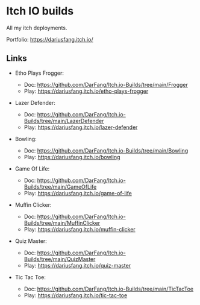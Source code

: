 # Itch IO builds

All my itch deployments.

Portfolio: https://dariusfang.itch.io/

## Links

- Etho Plays Frogger:
  - Doc: https://github.com/DarFang/Itch.io-Builds/tree/main/Frogger
  - Play: https://dariusfang.itch.io/etho-plays-frogger

- Lazer Defender:
  - Doc: https://github.com/DarFang/Itch.io-Builds/tree/main/LazerDefender
  - Play: https://dariusfang.itch.io/lazer-defender

- Bowling:
  - Doc: https://github.com/DarFang/Itch.io-Builds/tree/main/Bowling
  - Play: https://dariusfang.itch.io/bowling

- Game Of Life:
  - Doc: https://github.com/DarFang/Itch.io-Builds/tree/main/GameOfLife
  - Play: https://dariusfang.itch.io/game-of-life

- Muffin Clicker:
  - Doc: https://github.com/DarFang/Itch.io-Builds/tree/main/MuffinClicker
  - Play: https://dariusfang.itch.io/muffin-clicker

- Quiz Master:
  - Doc: https://github.com/DarFang/Itch.io-Builds/tree/main/QuizMaster
  - Play: https://dariusfang.itch.io/quiz-master

- Tic Tac Toe:
  - Doc: https://github.com/DarFang/Itch.io-Builds/tree/main/TicTacToe
  - Play: https://dariusfang.itch.io/tic-tac-toe
